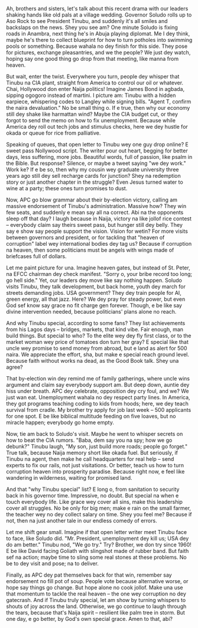 Ah, brothers and sisters, let's talk about this recent drama with our leaders shaking hands like old pals at a village wedding. Governor Soludo rolls up to Aso Rock to see President Tinubu, and suddenly it's all smiles and backslaps on the news. Shey you see am? One minute Soludo is fixing roads in Anambra, next thing he's in Abuja playing diplomat. Me I dey think, maybe he's there to collect blueprint for how to turn potholes into swimming pools or something. Because wahala no dey finish for this side. They pose for pictures, exchange pleasantries, and we the people? We just dey watch, hoping say one good thing go drop from that meeting, like manna from heaven.

But wait, enter the twist. Everywhere you turn, people dey whisper that Tinubu na CIA plant, straight from America to control our oil or whatever. Chai, Hollywood don enter Naija politics! Imagine James Bond in agbada, sipping ogogoro instead of martini. I picture am: Tinubu with a hidden earpiece, whispering codes to Langley while signing bills. "Agent T, confirm the naira devaluation." No be small thing o. If e true, then why our economy still dey shake like harmattan wind? Maybe the CIA budget cut, or they forgot to send the memo on how to fix unemployment. Because while America dey roll out tech jobs and stimulus checks, here we dey hustle for okada or queue for rice from palliative.

Speaking of queues, that open letter to Tinubu wey one guy drop online? E sweet pass Nollywood script. The writer pour out heart, begging for better days, less suffering, more jobs. Beautiful words, full of passion, like psalm in the Bible. But response? Silence, or maybe a tweet saying "we dey work." Work ke? If e be so, then why my cousin wey graduate university three years ago still dey sell recharge cards for junction? Shey na redemption story or just another chapter in the struggle? Even Jesus turned water to wine at a party; these ones turn promises to dust.

Now, APC go blow grammar about their by-election victory, calling am massive endorsement of Tinubu's administration. Massive how? They win few seats, and suddenly e mean say all na correct. Abi na the opponents sleep off that day? I laugh because in Naija, victory na like jollof rice contest – everybody claim say theirs sweet pass, but hunger still dey belly. They say e show say people support the vision. Vision for wetin? For more visits between governors and president, or for tackling that "heaven of corruption" label wey international bodies dey tag us? Because if corruption na heaven, then some politicians must be angels with wings made of briefcases full of dollars.

Let me paint picture for una. Imagine heaven gates, but instead of St. Peter, na EFCC chairman dey check manifest. "Sorry o, your bribe record too long; go hell side." Yet, our leaders dey move like say nothing happen. Soludo visits Tinubu, they talk development, but back home, youth dey march for streets demanding jobs. USA government? They dey train people for AI, green energy, all that jazz. Here? We dey pray for steady power, but even God sef know say grace no fit charge gen forever. Though, e be like say divine intervention needed, because politicians' plans alone no reach.

And why Tinubu special, according to some fans? They list achievements from his Lagos days – bridges, markets, that kind vibe. Fair enough, man build things. But special to who? To the elite wey dey fly first class, or to the market woman wey price of tomatoes don turn her gray? E special like that uncle wey promise to send money from abroad, but e land as alert for 500 naira. We appreciate the effort, sha, but make e special reach ground level. Because faith without works na dead, as the Good Book talk. Shey una agree?

That by-election win dey remind me of family gatherings, where uncle wins argument and claim say everybody support am. But deep down, auntie dey hiss under breath. APC dey celebrate, opposition dey cry foul, and we? We just wan eat. Unemployment wahala no dey respect party lines. In America, they got programs teaching coding to kids from hoods; here, we dey teach survival from cradle. My brother try apply for job last week – 500 applicants for one spot. E be like biblical multitude feeding on five loaves, but no miracle happen; everybody go home empty.

Now, tie am back to Soludo's visit. Maybe he went to whisper secrets on how to beat the CIA rumors. "Baba, dem say you na spy; how we go debunk?" Tinubu laugh, "My son, just build more roads; people go forget." True talk, because Naija memory short like okada fuel. But seriously, if Tinubu na agent, then make he call headquarters for real help – send experts to fix our rails, not just visitations. Or better, teach us how to turn corruption heaven into prosperity paradise. Because right now, e feel like wandering in wilderness, waiting for promised land.

And that "why Tinubu special" list? E long o, from sanitation to security back in his governor time. Impressive, no doubt. But special na when e touch everybody life. Like grace wey cover all sins, make this leadership cover all struggles. No be only for big men; make e rain on the small farmer, the teacher wey no dey collect salary on time. Shey you feel me? Because if not, then na just another tale in our endless comedy of errors.

Let me shift gear small. Imagine if that open letter writer meet Tinubu face to face, like Soludo did. "Mr. President, unemployment dey kill us; USA dey do am better." Tinubu nod, "We go try." Try? Brother, we don try since 1960! E be like David facing Goliath with slingshot made of rubber band. But faith sef na action; maybe time to sling some real stones at these problems. No be to dey visit and pose; na to deliver.

Finally, as APC dey pat themselves back for that win, remember say endorsement no fill pot of soup. People vote because alternative worse, or hope say things go change. But hope alone no cook jollof. Make una use that momentum to tackle the real heaven – the one wey corruption no dey gatecrash. And if Tinubu truly special, let am show by turning whispers to shouts of joy across the land. Otherwise, we go continue to laugh through the tears, because that's Naija spirit – resilient like palm tree in storm. But one day, e go better, by God's own special grace. Amen to that, abi?